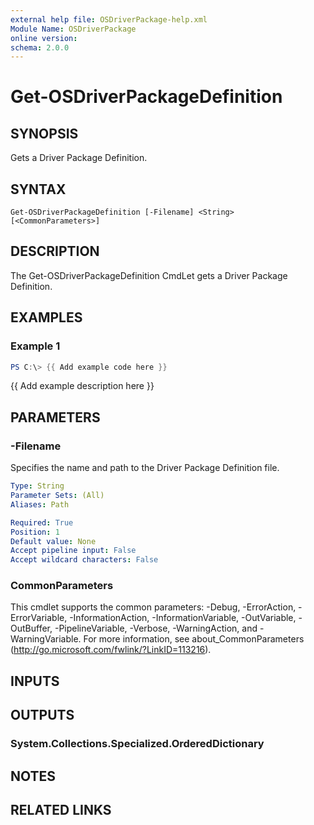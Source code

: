 ```yaml
---
external help file: OSDriverPackage-help.xml
Module Name: OSDriverPackage
online version:
schema: 2.0.0
---
```


# Get-OSDriverPackageDefinition

## SYNOPSIS
Gets a Driver Package Definition.

## SYNTAX

```
Get-OSDriverPackageDefinition [-Filename] <String> [<CommonParameters>]
```

## DESCRIPTION
The Get-OSDriverPackageDefinition CmdLet gets a Driver Package Definition.

## EXAMPLES

### Example 1
```powershell
PS C:\> {{ Add example code here }}
```

{{ Add example description here }}

## PARAMETERS

### -Filename
Specifies the name and path to the Driver Package Definition file.

```yaml
Type: String
Parameter Sets: (All)
Aliases: Path

Required: True
Position: 1
Default value: None
Accept pipeline input: False
Accept wildcard characters: False
```

### CommonParameters
This cmdlet supports the common parameters: -Debug, -ErrorAction, -ErrorVariable, -InformationAction, -InformationVariable, -OutVariable, -OutBuffer, -PipelineVariable, -Verbose, -WarningAction, and -WarningVariable.
For more information, see about_CommonParameters (http://go.microsoft.com/fwlink/?LinkID=113216).

## INPUTS

## OUTPUTS

### System.Collections.Specialized.OrderedDictionary

## NOTES

## RELATED LINKS
